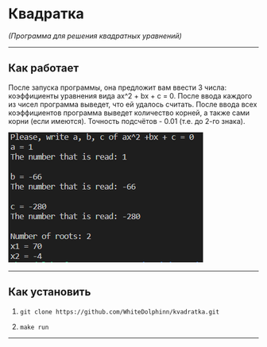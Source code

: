# Квадратка

_(Программа для решения квадратных уравнений)_

---

## Как работает

После запуска программы, она предложит вам ввести 3 числа: коэффициенты уравнения вида ax^2 + bx + c = 0. После ввода каждого из чисел программа выведет, что ей удалось считать.
После ввода всех коэффициентов программа выведет количество корней, а также сами корни (если имеются).
Точность подсчётов - 0.01 (т.е. до 2-го знака).

![Example](example.png)

---

## Как установить

1. `git clone https://github.com/WhiteDolphinn/kvadratka.git`

2. `make run`

---
